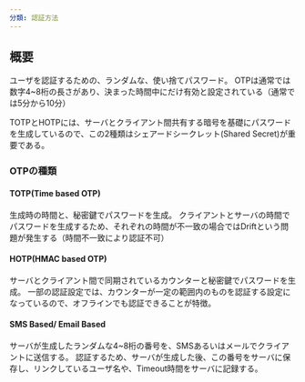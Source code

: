 ```yaml
---
分類: 認証方法
---
```

## 概要
ユーザを認証するための、ランダムな、使い捨てパスワード。
OTPは通常では数字4~8桁の長さがあり、決まった時間中にだけ有効と設定されている（通常では5分から10分）

TOTPとHOTPには、サーバとクライアント間共有する暗号を基礎にパスワードを生成しているので、この2種類はシェアードシークレット(Shared Secret)が重要である。

### OTPの種類
#### TOTP(Time based OTP)
生成時の時間と、秘密鍵でパスワードを生成。
クライアントとサーバの時間でパスワードを生成するため、それぞれの時間が不一致の場合ではDriftという問題が発生する（時間不一致により認証不可）

#### HOTP(HMAC based OTP)
サーバとクライアント間で同期されているカウンターと秘密鍵でパスワードを生成。
一部の認証設定では、カウンターが一定の範囲内のものを認証する設定になっているので、オフラインでも認証できることが特徴。

#### SMS Based/ Email Based
サーバが生成したランダムな4~8桁の番号を、SMSあるいはメールでクライアントに送信する。
認証するため、サーバが生成した後、この番号をサーバに保存し、リンクしているユーザ名や、Timeout時間をサーバに記録する。